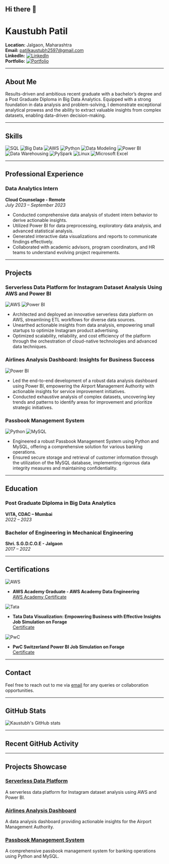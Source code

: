 ## Hi there 👋
# Kaustubh Patil

**Location:** Jalgaon, Maharashtra  
**Email:** [patilkaustubh2597@gmail.com](mailto:patilkaustubh2597@gmail.com)  
**LinkedIn:** [![LinkedIn](https://img.shields.io/badge/LinkedIn-0A66C2?style=for-the-badge&logo=LinkedIn&logoColor=white)](https://linkedin.com/in/kaustubh-patil-a60235192)  
**Portfolio:** [![Portfolio](https://img.shields.io/badge/Portfolio-1abc9c?style=for-the-badge&logo=Internet-Explorer&logoColor=white)](https://www.novypro.com/project/usa-airlines-report)

---

## About Me
Results-driven and ambitious recent graduate with a bachelor’s degree and a Post Graduate Diploma in Big Data Analytics. Equipped with a strong foundation in data analysis and problem-solving, I demonstrate exceptional analytical prowess and the ability to extract valuable insights from complex datasets, enabling data-driven decision-making.

---

## Skills

![SQL](https://img.shields.io/badge/SQL-4479A1?style=for-the-badge&logo=sql&logoColor=white)
![Big Data](https://img.shields.io/badge/Big%20Data-FF6F00?style=for-the-badge&logo=Apache&logoColor=white)
![AWS](https://img.shields.io/badge/AWS-232F3E?style=for-the-badge&logo=Amazon-AWS&logoColor=white)
![Python](https://img.shields.io/badge/Python-3776AB?style=for-the-badge&logo=Python&logoColor=white)
![Data Modeling](https://img.shields.io/badge/Data%20Modeling-4B8BBE?style=for-the-badge&logo=DataCamp&logoColor=white)
![Power BI](https://img.shields.io/badge/Power%20BI-F2C811?style=for-the-badge&logo=Power-BI&logoColor=white)
![Data Warehousing](https://img.shields.io/badge/Data%20Warehousing-336791?style=for-the-badge&logo=Microsoft-Azure&logoColor=white)
![PySpark](https://img.shields.io/badge/PySpark-E25A1C?style=for-the-badge&logo=Apache-Spark&logoColor=white)
![Linux](https://img.shields.io/badge/Linux-FCC624?style=for-the-badge&logo=Linux&logoColor=white)
![Microsoft Excel](https://img.shields.io/badge/Microsoft%20Excel-217346?style=for-the-badge&logo=Microsoft-Excel&logoColor=white)

---

## Professional Experience

### Data Analytics Intern
**Cloud Counselage - Remote**  
*July 2023 – September 2023*  
- Conducted comprehensive data analysis of student intern behavior to derive actionable insights.
- Utilized Power BI for data preprocessing, exploratory data analysis, and advanced statistical analysis.
- Generated interactive data visualizations and reports to communicate findings effectively.
- Collaborated with academic advisors, program coordinators, and HR teams to understand evolving project requirements.

---

## Projects

### Serverless Data Platform for Instagram Dataset Analysis Using AWS and Power BI
![AWS](https://img.shields.io/badge/AWS-232F3E?style=for-the-badge&logo=Amazon-AWS&logoColor=white) ![Power BI](https://img.shields.io/badge/Power%20BI-F2C811?style=for-the-badge&logo=Power-BI&logoColor=white)
- Architected and deployed an innovative serverless data platform on AWS, streamlining ETL workflows for diverse data sources.
- Unearthed actionable insights from data analysis, empowering small startups to optimize Instagram product advertising.
- Optimized scalability, reliability, and cost efficiency of the platform through the orchestration of cloud-native technologies and advanced data techniques.

### Airlines Analysis Dashboard: Insights for Business Success
![Power BI](https://img.shields.io/badge/Power%20BI-F2C811?style=for-the-badge&logo=Power-BI&logoColor=white)
- Led the end-to-end development of a robust data analysis dashboard using Power BI, empowering the Airport Management Authority with actionable insights for service improvement initiatives.
- Conducted exhaustive analysis of complex datasets, uncovering key trends and patterns to identify areas for improvement and prioritize strategic initiatives.

### Passbook Management System
![Python](https://img.shields.io/badge/Python-3776AB?style=for-the-badge&logo=Python&logoColor=white) ![MySQL](https://img.shields.io/badge/MySQL-4479A1?style=for-the-badge&logo=MySQL&logoColor=white)
- Engineered a robust Passbook Management System using Python and MySQL, offering a comprehensive solution for various banking operations.
- Ensured secure storage and retrieval of customer information through the utilization of the MySQL database, implementing rigorous data integrity measures and maintaining confidentiality.

---

## Education

### Post Graduate Diploma in Big Data Analytics
**VITA, CDAC – Mumbai**  
*2022 – 2023*

### Bachelor of Engineering in Mechanical Engineering
**Shri. S.G.D.C.O.E - Jalgaon**  
*2017 – 2022*

---

## Certifications

![AWS](https://img.shields.io/badge/AWS-232F3E?style=for-the-badge&logo=Amazon-AWS&logoColor=white)
- **AWS Academy Graduate - AWS Academy Data Engineering**  
  [AWS Academy Certificate](https://www.credly.com/go/aDPL1aiV)

![Tata](https://img.shields.io/badge/Tata-EB0029?style=for-the-badge&logo=Tata&logoColor=white)
- **Tata Data Visualization: Empowering Business with Effective Insights Job Simulation on Forage**  
  [Certificate](https://www.theforage.com/achievements?ref=36hDvkJ2M6vNHHypm)

![PwC](https://img.shields.io/badge/PwC-CC0000?style=for-the-badge&logo=PwC&logoColor=white)
- **PwC Switzerland Power BI Job Simulation on Forage**  
  [Certificate](https://www.theforage.com/achievements?ref=36hDvkJ2M6vNHHypm)

---

## Contact
Feel free to reach out to me via [email](mailto:patilkaustubh2597@gmail.com) for any queries or collaboration opportunities.

---

## GitHub Stats

![Kaustubh's GitHub stats](https://github-readme-stats.vercel.app/api?username=yourusername&show_icons=true&theme=radical)

---

## Recent GitHub Activity

<!--START_SECTION:activity-->
<!--END_SECTION:activity-->

---

## Projects Showcase

### [Serverless Data Platform](https://github.com/yourusername/instagram-data-platform)
A serverless data platform for Instagram dataset analysis using AWS and Power BI.

### [Airlines Analysis Dashboard](https://github.com/yourusername/airlines-analysis-dashboard)
A data analysis dashboard providing actionable insights for the Airport Management Authority.

### [Passbook Management System](https://github.com/yourusername/passbook-management-system)
A comprehensive passbook management system for banking operations using Python and MySQL.


<!--
**kaustubhgit07/kaustubhgit07** is a ✨ _special_ ✨ repository because its `README.md` (this file) appears on your GitHub profile.

Here are some ideas to get you started:

- 🔭 I’m currently working on ...
- 🌱 I’m currently learning ...
- 👯 I’m looking to collaborate on ...
- 🤔 I’m looking for help with ...
- 💬 Ask me about ...
- 📫 How to reach me: ...
- 😄 Pronouns: ...
- ⚡ Fun fact: ...
-->
